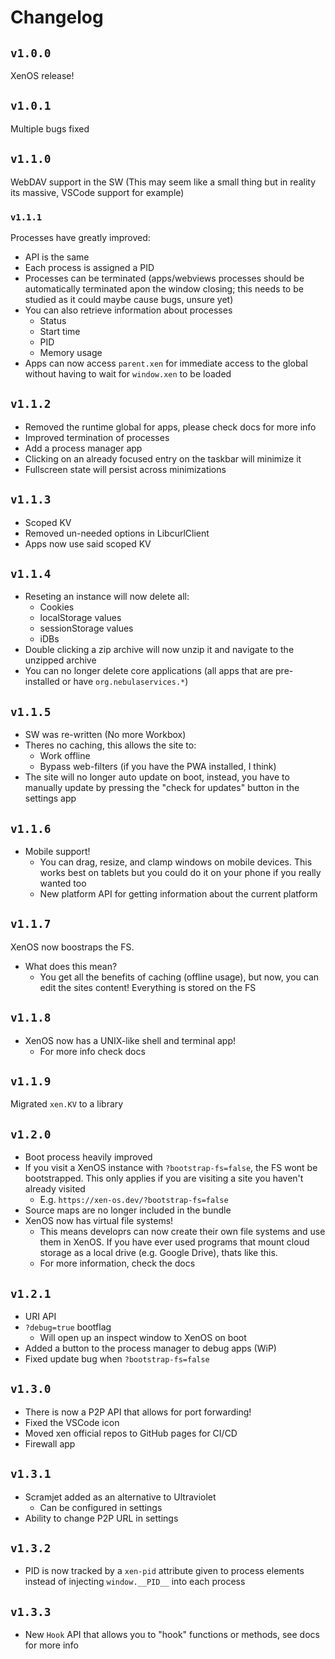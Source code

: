 # Changelog 
## `v1.0.0`
XenOS release!

## `v1.0.1`
Multiple bugs fixed

## `v1.1.0`
WebDAV support in the SW (This may seem like a small thing but in reality its massive, VSCode support for example)

### `v1.1.1`
Processes have greatly improved:
- API is the same
- Each process is assigned a PID
- Processes can be terminated (apps/webviews processes should be automatically terminated apon the window closing; this needs to be studied as it could maybe cause bugs, unsure yet)
- You can also retrieve information about processes
    - Status
    - Start time
    - PID
    - Memory usage
- Apps can now access `parent.xen` for immediate access to the global without having to wait for `window.xen` to be loaded 

## `v1.1.2`
- Removed the runtime global for apps, please check docs for more info
- Improved termination of processes
- Add a process manager app
- Clicking on an already focused entry on the taskbar will minimize it
- Fullscreen state will persist across minimizations

## `v1.1.3`
- Scoped KV
- Removed un-needed options in LibcurlClient
- Apps now use said scoped KV

## `v1.1.4`
- Reseting an instance will now delete all:
    - Cookies
    - localStorage values
    - sessionStorage values
    - iDBs
- Double clicking a zip archive will now unzip it and navigate to the unzipped archive
- You can no longer delete core applications (all apps that are pre-installed or have `org.nebulaservices.*`)

## `v1.1.5`
- SW was re-written (No more Workbox)
- Theres no caching, this allows the site to:
    - Work offline
    - Bypass web-filters (if you have the PWA installed, I think)
- The site will no longer auto update on boot, instead, you have to manually update by pressing the "check for updates" button in the settings app

## `v1.1.6`
- Mobile support!
    - You can drag, resize, and clamp windows on mobile devices. This works best on tablets but you could do it on your phone if you really wanted too
    - New platform API for getting information about the current platform

## `v1.1.7`
XenOS now boostraps the FS.
- What does this mean?
    - You get all the benefits of caching (offline usage), but now, you can edit the sites content! Everything is stored on the FS

## `v1.1.8`
- XenOS now has a UNIX-like shell and terminal app!
    - For more info check docs

## `v1.1.9`
Migrated `xen.KV` to a library

## `v1.2.0`
- Boot process heavily improved
- If you visit a XenOS instance with `?bootstrap-fs=false`, the FS wont be bootstrapped. This only applies if you are visiting a site you haven't already visited
    - E.g. `https://xen-os.dev/?bootstrap-fs=false`
- Source maps are no longer included in the bundle
- XenOS now has virtual file systems!
    - This means developrs can now create their own file systems and use them in XenOS. If you have ever used programs that mount cloud storage as a local drive (e.g. Google Drive), thats like this.
    - For more information, check the docs

## `v1.2.1`
- URI API
- `?debug=true` bootflag
    - Will open up an inspect window to XenOS on boot
- Added a button to the process manager to debug apps (WiP)
- Fixed update bug when `?bootstrap-fs=false`

## `v1.3.0`
- There is now a P2P API that allows for port forwarding!
- Fixed the VSCode icon
- Moved xen official repos to GitHub pages for CI/CD
- Firewall app

## `v1.3.1`
- Scramjet added as an alternative to Ultraviolet
    - Can be configured in settings
- Ability to change P2P URL in settings

## `v1.3.2`
- PID is now tracked by a `xen-pid` attribute given to process elements instead of injecting `window.__PID__` into each process

## `v1.3.3`
- New `Hook` API that allows you to "hook" functions or methods, see docs for more info